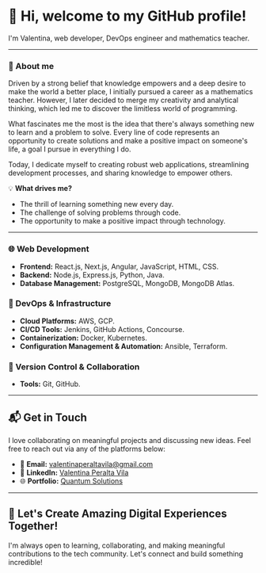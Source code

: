 #  👋 Hi, welcome to my GitHub profile!
I'm Valentina, web developer, DevOps engineer and mathematics teacher.

---

###  👀 About me
Driven by a strong belief that knowledge empowers and a deep desire to make the world a better place, I initially pursued a career as a mathematics teacher. However, I later decided to merge my creativity and analytical thinking, which led me to discover the limitless world of programming.

What fascinates me the most is the idea that there's always something new to learn and a problem to solve. Every line of code represents an opportunity to create solutions and make a positive impact on someone's life, a goal I pursue in everything I do.

Today, I dedicate myself to creating robust web applications, streamlining development processes, and sharing knowledge to empower others.  

💡 **What drives me?**  
- The thrill of learning something new every day.  
- The challenge of solving problems through code.  
- The opportunity to make a positive impact through technology.  

---

### 🌐 Web Development  
- **Frontend:** React.js, Next.js, Angular, JavaScript, HTML, CSS.  
- **Backend:** Node.js, Express.js, Python, Java.  
- **Database Management:** PostgreSQL, MongoDB, MongoDB Atlas.  

### 🚀 DevOps & Infrastructure  
- **Cloud Platforms:** AWS, GCP.  
- **CI/CD Tools:** Jenkins, GitHub Actions, Concourse.  
- **Containerization:** Docker, Kubernetes.  
- **Configuration Management & Automation:** Ansible, Terraform.  

### 🧩 Version Control & Collaboration  
- **Tools:** Git, GitHub.  

---

## 📬 Get in Touch  

I love collaborating on meaningful projects and discussing new ideas. Feel free to reach out via any of the platforms below:  

- 📧 **Email:** [valentinaperaltavila@gmail.com](mailto:valentinaperaltavila@gmail.com)  
- 💼 **LinkedIn:** [Valentina Peralta Vila](https://www.linkedin.com/in/valentinaperaltavila/)  
- 🌐 **Portfolio:** [Quantum Solutions](https://www.quantumsolutions.uy/)  

---

## 🚀 Let's Create Amazing Digital Experiences Together!  

I'm always open to learning, collaborating, and making meaningful contributions to the tech community. Let's connect and build something incredible!






<!---
Valentina-Peralta/Valentina-Peralta is a ✨ special ✨ repository because its `README.md` (this file) appears on your GitHub profile.
You can click the Preview link to take a look at your changes.
--->
